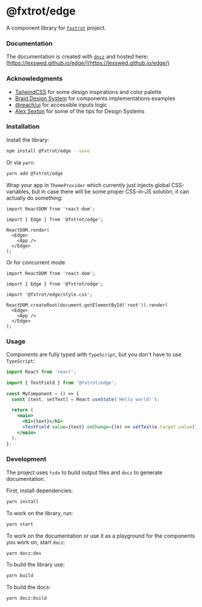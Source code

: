 # @fxtrot/edge

A component library for [`foxtrot`](https://github.com/LexSwed/foxtrot) project.

### Documentation

The documentation is created with [`docz`](https://www.docz.site/) and hosted here: [https://lexswed.github.io/edge/](https://lexswed.github.io/edge/)

### Acknowledgments

- [TailwindCSS](https://tailwindcss.com) for some design inspirations and color palette
- [Braid Design System](https://seek-oss.github.io/braid-design-system) for components implementations examples
- [@reach/ui](https://reacttraining.com/reach-ui) for accessible inputs logic
- [Alex Sexton](https://www.youtube.com/watch?v=EDyiaDJJu-4) for some of the tips for Design Systems

### Installation

Install the library:

```bash
npm install @fxtrot/edge --save
```

Or via `yarn`:

```bash
yarn add @fxtrot/edge
```

Wrap your app in `ThemeProvider` which currently just injects global CSS-variables, but in case there will be some proper CSS-in-JS solution, it can actually do something:

```tsx
import ReactDOM from 'react-dom';

import { Edge } from '@fxtrot/edge';

ReactDOM.render(
  <Edge>
    <App />
  </Edge>
);
```

Or for concurrent mode

```tsx
import ReactDOM from 'react-dom';

import { Edge } from '@fxtrot/edge';

import '@fxtrot/edge/style.css';

ReactDOM.createRoot(document.getElementById('root')).render(
  <Edge>
    <App />
  </Edge>
);
```

### Usage

Components are fully typed with `TypeScript`, but you don't have to use `TypeScript`:

```jsx
import React from 'react';

import { TextField } from '@fxtrot/edge';

const MyComponent = () => {
  const [text, setText] = React.useState('Hello world!');

  return (
    <main>
      <h1>{text}</h1>
      <TextField value={text} onChange={(e) => setText(e.target.value)} label="Welcome message" />
    </main>
  );
};
```

### Development

The project uses `tsdx` to build output files and `docz` to generate documentation.

First, install dependencies:

```bash
yarn install
```

To work on the library, run:

```bash
yarn start
```

To work on the documentation or use it as a playground for the components you work on, start `docz`:

```bash
yarn docz:dev
```

To build the library use:

```bash
yarn build
```

To build the docs:

```bash
yarn docz:build
```
